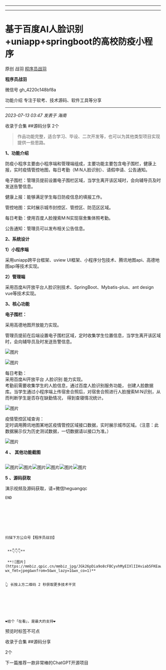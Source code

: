 ----------------------------------------
----------------------------------------
#  基于百度AI人脸识别+uniapp+springboot的高校防疫小程序

原创 战羽  [ 程序员战羽 ](javascript:void\(0\);)

**程序员战羽** ![]()

微信号 gh_4220c148bf8a

功能介绍 专注于软考、技术源码、软件工具等分享

____

_2023-07-13 03:47_ _发表于 海南_

收录于合集 ##源码分享 2个

> 作品功能完整，适合学习、毕设、二次开发等，也可以为其他类型项目实现提供一些思路。

 **1、功能介绍**

防疫小程序主要由小程序端和管理端组成，主要功能主要包含电子围栏，健康上报，实时疫情管控地图，每日考勤（M:N人脸识别）、请假申请、公告通知。

电子围栏：管理员提前设置电子围栏区域，当学生离开该区域时，会向辅导员及时发送告警信息。

健康上报：能够满足学生每日防疫信息的填报工作。

管控地图：实时展示城市封控区、管控区、防范区区域。

每日考勤：使用百度人脸搜索M:N实现宿舍集体照考勤。

公告通知：管理员可以发布相关公告信息。

 **2、系统设计**

 **1）小程序端**

采用uniapp跨平台框架、uview UI框架、小程序分包技术、腾讯地图api、高德地图api等技术实现。

 **2）管理端**

采用百度AI开放平台人脸识别技术、SpringBoot、Mybatis-plus、ant design vue等技术实现。

 **3、核心功能**

 **电子围栏：**

采用高德地图开放能力实现。

管理员提前在后端设置电子围栏区域，定时收集学生位置信息，当学生离开该区域时，会向辅导员及时发送告警信息。

![图片](https://mmbiz.qpic.cn/sz_mmbiz_png/JGk26pDia9oicyxRozWUDlrU6NickJXWibNxKHRrdBnWPJQPzM7TySBkvuflZnHG2I4kqcfzYribibUvtT8nNUhA9czA/640?wx_fmt=png)

![图片](https://mmbiz.qpic.cn/sz_mmbiz_png/JGk26pDia9oicyxRozWUDlrU6NickJXWibNxMVMGBJQ6mjDEjnIRFjI1wjGBcaOGcJwgzxBNxhKVbeZypIsiaDoZ4vg/640?wx_fmt=png)

每日考勤：  
采用百度AI开放平台 人脸识别 能力实现。  
考勤前需要收集学生的人脸信息，通过百度人脸识别服务功能，
创建人脸数据库。当学生通过小程序端上传宿舍合照后，对宿舍合照进行人脸搜索M:N识别，从而判断学生是否存在缺勤情况， 得到查寝情况统计。

![图片](https://mmbiz.qpic.cn/sz_mmbiz_png/JGk26pDia9oicyxRozWUDlrU6NickJXWibNxrCSnSczn8icH5oQOcEKV1wjnF7wDXD5nwlCCTaaG5aB0WM2XMGZziaeQ/640?wx_fmt=png)

疫情管控区域查询：  
定时调用腾讯地图某地区疫情管控区域接口数据，实时展示城市区域。（注意：此数据展示仅为历史测试数据，一切数据请以接口为准。）

![图片](https://mmbiz.qpic.cn/sz_mmbiz_png/JGk26pDia9oicyxRozWUDlrU6NickJXWibNxoUDqhHWyKHXMk370reBLdkev44p2ibr2cl8C9SkCrCia8GiaaOwIicjvAw/640?wx_fmt=png)

 **4 **、**** **其他功能截图**

##
![图片](https://mmbiz.qpic.cn/sz_mmbiz_png/JGk26pDia9oicyxRozWUDlrU6NickJXWibNxkSaNgvUxzSr3Qnx94YL6SLPfc082ib1ibhyDIKnRheyyRa27KvFpz9HA/640?wx_fmt=png)![图片](https://mmbiz.qpic.cn/sz_mmbiz_png/JGk26pDia9oicyxRozWUDlrU6NickJXWibNxIlr7RPnKmncib7gJnQvFnm3FE1ZjCg5AvkiaQ3ncVWPRUTM02icf9NrMw/640?wx_fmt=png)![图片](https://mmbiz.qpic.cn/sz_mmbiz_png/JGk26pDia9oicyxRozWUDlrU6NickJXWibNx2tnAFTRx94uQsz1C2Pia0EWjXNu2JYKGHbTibbWGTIw3mtJI5PxiaKOpg/640?wx_fmt=png)![图片](https://mmbiz.qpic.cn/sz_mmbiz_png/JGk26pDia9oicyxRozWUDlrU6NickJXWibNx8SWr3hAW2F5zJwhsWRw2cOdEFgdem71FBkGGIEBJfNdtlqTEl0Zpjg/640?wx_fmt=png)![图片](https://mmbiz.qpic.cn/sz_mmbiz_png/JGk26pDia9oicyxRozWUDlrU6NickJXWibNxbGAz4a1q9AK7M7hqZOebrDRmFRUrnHyLeK2iavZ8MPfqY7XyGbELcYA/640?wx_fmt=png)![图片](https://mmbiz.qpic.cn/sz_mmbiz_png/JGk26pDia9oicyxRozWUDlrU6NickJXWibNxDiaPiarA2tXqCf90NhP6p366SU2yL7f3acrwWBxUNw7ibChrNZ3qYC0NA/640?wx_fmt=png)

  

 **5** **、源码获取**

演示视频及源码获取，请+微信heguangqc  

    
    
    END
    
      
    
    
      
    
    
    
    扫描下方公众号【程序员战羽】
    
    
     **👇👇👇**
    
     **![图片](https://mmbiz.qpic.cn/mmbiz_jpg/JGk26pDia9o8cFBCyvhMyEIXlIIHviab5FKEawNS8crHPgUpLO3x8R1Evia8C4l6nLWQ5njE0TWmPcWbORMk0NmibQ/640?wx_fmt=jpeg&wxfrom=5&wx_lazy=1&wx_co=1)**
    
    
    👆 长按上方二维码 2 秒获取更多技术干货

  

  

    
    
    ❤️给个「在看」，是最大的支持❤️

预览时标签不可点

收录于合集 ##源码分享

2个

下一篇推荐一款非常棒的ChatGPT开源项目

